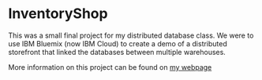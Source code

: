 # InventoryShop

This was a small final project for my distributed database class. We were to use IBM Bluemix (now IBM Cloud) to create a  demo of a distributed storefront that linked the databases between multiple warehouses.

More information on this project can be found on [my webpage](http://dl-thompson.com/2015-12-03-CSC733-Distributed-Inventory/)
